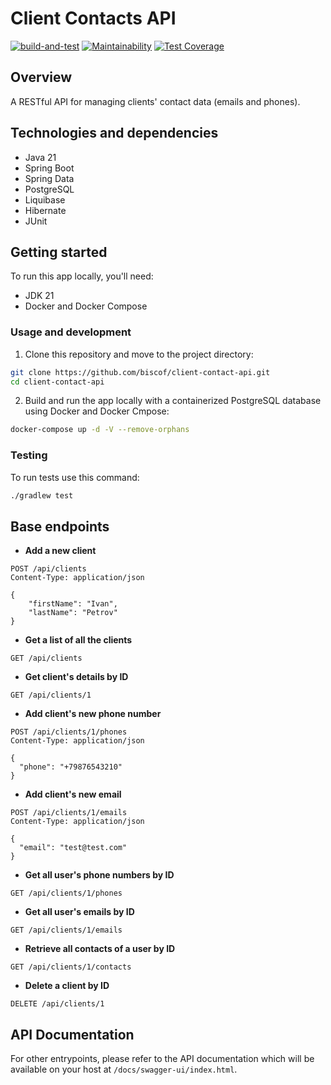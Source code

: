 # Client Contacts API

[![build-and-test](https://github.com/biscof/client-contact-api/actions/workflows/build-and-test.yml/badge.svg)](https://github.com/biscof/client-contact-api/actions/workflows/build-and-test.yml)
[![Maintainability](https://api.codeclimate.com/v1/badges/2206441820c281e53b08/maintainability)](https://codeclimate.com/github/biscof/client-contact-api/maintainability)
[![Test Coverage](https://api.codeclimate.com/v1/badges/2206441820c281e53b08/test_coverage)](https://codeclimate.com/github/biscof/client-contact-api/test_coverage)

## Overview

A RESTful API for managing clients' contact data (emails and phones).


## Technologies and dependencies

- Java 21
- Spring Boot
- Spring Data
- PostgreSQL
- Liquibase
- Hibernate
- JUnit


## Getting started

To run this app locally, you'll need:

- JDK 21
- Docker and Docker Compose

### Usage and development

1. Clone this repository and move to the project directory:

```bash
git clone https://github.com/biscof/client-contact-api.git
cd client-contact-api
```

2. Build and run the app locally with a containerized PostgreSQL database using Docker and Docker Cmpose:

```bash
docker-compose up -d -V --remove-orphans
```

### Testing

To run tests use this command:

```bash
./gradlew test
```


## Base endpoints

- **Add a new client**

```http
POST /api/clients
Content-Type: application/json

{
    "firstName": "Ivan",
    "lastName": "Petrov"
}
```

- **Get a list of all the clients**

```http
GET /api/clients
```

- **Get client's details by ID**

```http
GET /api/clients/1
```

- **Add client's new phone number**

```http
POST /api/clients/1/phones
Content-Type: application/json

{
  "phone": "+79876543210"
}
```

- **Add client's new email**

```http
POST /api/clients/1/emails
Content-Type: application/json

{
  "email": "test@test.com"
}
```

- **Get all user's phone numbers by ID**

```http
GET /api/clients/1/phones
```

- **Get all user's emails by ID**

```http
GET /api/clients/1/emails
```

- **Retrieve all contacts of a user by ID**

```http
GET /api/clients/1/contacts
```

- **Delete a client by ID**

```http
DELETE /api/clients/1
```

## API Documentation

For other entrypoints, please refer to the API documentation which will be available on your host at `/docs/swagger-ui/index.html`.



